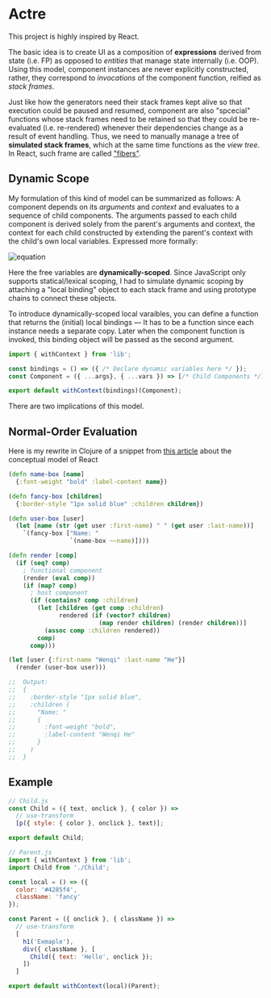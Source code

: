 # Actre

This project is highly inspired by React.

The basic idea is to create UI as a composition of **expressions** derived from state (i.e. FP) as opposed to *entities* that manage state internally (i.e. OOP). Using this model, component instances are never explicitly constructed, rather, they correspond to *invocations* of the component function, reified as *stack frames*.

Just like how the generators need their stack frames kept alive so that execution could be paused and resumed, component are also "spcecial" functions whose stack frames need to be retained so that they could be re-evaluated (i.e. re-rendered) whenever their dependencies change as a result of event handling. Thus, we need to manually manage a tree of **simulated stack frames**, which at the same time functions as the *view tree*. In React, such frame are called ["fibers"](https://github.com/acdlite/react-fiber-architecture).

## Dynamic Scope
My formulation of this kind of model can be summarized as follows: A component depends on its *arguments* and *context* and evaluates to a sequence of child components. The arguments passed to each child component is derived solely from the parent's arguments and context, the context for each child constructed by extending the parent's context with the child's own local variables. Expressed more formally:

![equation](https://latex.codecogs.com/svg.latex?view^n_i({\bf%20Args},%20{\bf%20C})%20\rightarrow%20\Big\\{%20view^{n+1}_j\big(f({\bf%20Args},%20{\bf%20C}),{\bf%20C}%20%20\cup%20%20{\bf%20L}^{n+1}_j%20\big)%20\Big\\})

Here the free variables are **dynamically-scoped**. Since JavaScript only supports statical/lexical scoping, I had to simulate dynamic scoping by attaching a "local binding" object to each stack frame and using prototype chains to connect these objects.

To introduce dynamically-scoped local varaibles, you can define a function that returns the (initial) local bindings &mdash; It has to be a function since each instance needs a separate copy. Later when the component function is invoked, this binding object will be passed as the second argument.

```js
import { withContext } from 'lib';

const bindings = () => ({ /* Declare dynamic variables here */ });
const Component = ({ ...args}, { ...vars }) => [/* Child Components */];

export default withContext(bindings)(Component);
```

There are two implications of this model.

## Normal-Order Evaluation

Here is my rewrite in Clojure of a snippet from [this article](https://github.com/reactjs/react-basic) about the conceptual model of React

```clojure
(defn name-box [name]
  {:font-weight "bold" :label-content name})

(defn fancy-box [children]
  {:border-style "1px solid blue" :children children})

(defn user-box [user]
  (let [name (str (get user :first-name) " " (get user :last-name))]
    `(fancy-box ["Name: "
                 `(name-box ~~name)])))

(defn render [comp]
  (if (seq? comp)
    ; functional component
    (render (eval comp))
    (if (map? comp)
      ; host component
      (if (contains? comp :children)
        (let [children (get comp :children)
              rendered (if (vector? children)
                         (map render children) (render children))]
          (assoc comp :children rendered))
        comp)
      comp)))

(let [user {:first-name "Wenqi" :last-name "He"}]
  (render (user-box user)))

;;  Output:
;;  {
;;    :border-style "1px solid blue",
;;    :children (
;;      "Name: "
;;      {
;;        :font-weight "bold",
;;        :label-content "Wenqi He"
;;      }
;;    )
;;  }
```
## Example
```js
// Child.js
const Child = ({ text, onclick }, { color }) =>
  // use-transform
  [p({ style: { color }, onclick }, text)];

export default Child;
```
```js
// Parent.js
import { withContext } from 'lib';
import Child from './Child';

const local = () => ({
  color: '#4285f4',
  className: 'fancy'
});

const Parent = ({ onclick }, { className }) => 
  // use-transform
  [
    h1('Exmaple'),
    div({ className }, [
      Child({ text: 'Hello', onclick });
    ])
  ]

export default withContext(local)(Parent);
```

